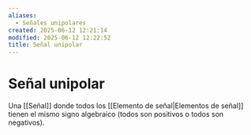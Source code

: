 ```yaml
---
aliases:
  - Señales unipolares
created: 2025-06-12 12:21:14
modified: 2025-06-12 12:22:52
title: Señal unipolar
---
```


# Señal unipolar

Una [[Señal]] donde todos los [[Elemento de señal|Elementos de señal]] tienen el mismo signo algebraico (todos son positivos o todos son negativos).

